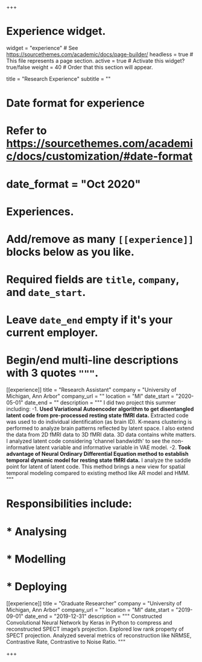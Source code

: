 +++
# Experience widget.
widget = "experience"  # See https://sourcethemes.com/academic/docs/page-builder/
headless = true  # This file represents a page section.
active = true  # Activate this widget? true/false
weight = 40  # Order that this section will appear.

title = "Research Experience"
subtitle = ""

# Date format for experience
#   Refer to https://sourcethemes.com/academic/docs/customization/#date-format
# date_format = "Oct 2020"

# Experiences.
#   Add/remove as many `[[experience]]` blocks below as you like.
#   Required fields are `title`, `company`, and `date_start`.
#   Leave `date_end` empty if it's your current employer.
#   Begin/end multi-line descriptions with 3 quotes `"""`.
[[experience]]
  title = "Research Assistant"
  company = "University of Michigan, Ann Arbor"
  company_url = ""
  location = "MI"
  date_start = "2020-05-01"
  date_end = ""
  description = """ I did two project this summer including:
  -1. **Used Variational Autoencoder algorithm to get disentangled latent code from pre-processed resting state fMRI data.** Extracted code was used to do individual identification (as brain ID). K-means clustering is performed to analyze brain patterns reflected by latent space. I also extend the data from 2D fMRI data to 3D fMRI data. 3D data contains white matters. I analyzed latent code considering 'channel bandwidth' to see the non-informative latent variable and informative variable in VAE model.
 -2. **Took advantage of Neural Ordinary Differential Equation method to establish temporal dynamic model for resting state fMRI data.** I analyze the saddle point for latent of latent code. This method brings a new view for spatial temporal modeling compared to existing method like AR model and HMM. """

# Responsibilities include:
# * Analysing
# * Modelling
# * Deploying

[[experience]]
  title = "Graduate Researcher"
  company = "University of Michigan, Ann Arbor"
  company_url = ""
  location = "MI"
  date_start = "2019-09-01"
  date_end = "2019-12-31"
  description = """ Constructed Convolutional Neural Network by Keras in Python to compress and reconstructed SPECT image’s projection. Explored low rank             property of SPECT projection. Analyzed several metrics of reconstruction like NRMSE, Contrastive Rate, Contrastive to Noise Ratio. """

+++
